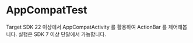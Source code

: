 # AppCompatTest
Target SDK 22 이상에서 AppCompatActivity 를 활용하여 ActionBar 를 제어해봅니다.
실행은 SDK 7 이상 단말에서 가능합니다.
